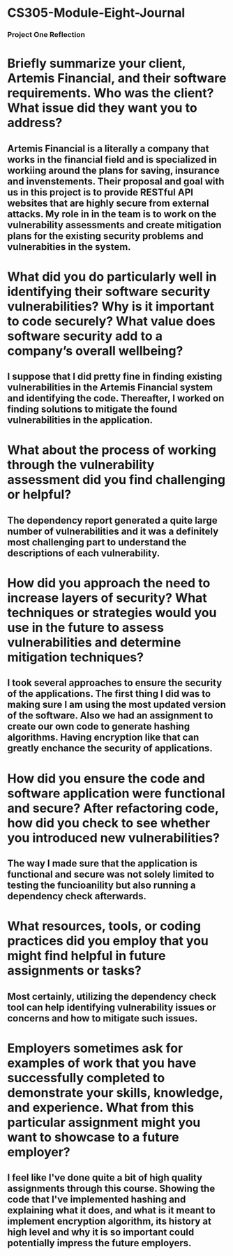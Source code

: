 # CS305-Module-Eight-Journal

### Project One Reflection

# Briefly summarize your client, Artemis Financial, and their software requirements. Who was the client? What issue did they want you to address?

## Artemis Financial is a literally a company that works in the financial field and is specialized in workiing around the plans for saving, insurance and invenstements. Their proposal and goal with us in this project is to provide RESTful API websites that are highly secure from external attacks. My role in in the team is to work on the vulnerability assessments and create mitigation plans for the existing security problems and vulnerabities in the system. 


# What did you do particularly well in identifying their software security vulnerabilities? Why is it important to code securely? What value does software security add to a company’s overall wellbeing?

## I suppose that I did pretty fine in finding existing vulnerabilities in the Artemis Financial system and identifying the code. Thereafter, I worked on finding solutions to mitigate the found vulnerabilities in the application. 

# What about the process of working through the vulnerability assessment did you find challenging or helpful?

## The dependency report generated a quite large number of vulnerabilities and it was a definitely most challenging part to understand the descriptions of each vulnerability. 

# How did you approach the need to increase layers of security? What techniques or strategies would you use in the future to assess vulnerabilities and determine mitigation techniques?

## I took several approaches to ensure the security of the applications. The first thing I did was to making sure I am using the most updated version of the software. Also we had an assignment to create our own code to generate hashing algorithms. Having encryption like that can greatly enchance the security of applications. 



# How did you ensure the code and software application were functional and secure? After refactoring code, how did you check to see whether you introduced new vulnerabilities?

## The way I made sure that the application is functional and secure was not solely limited to testing the funcioanility but also running a dependency check afterwards. 


# What resources, tools, or coding practices did you employ that you might find helpful in future assignments or tasks?

## Most certainly, utilizing the dependency check tool can help identifying vulnerability issues or concerns and how to mitigate such issues. 

# Employers sometimes ask for examples of work that you have successfully completed to demonstrate your skills, knowledge, and experience. What from this particular assignment might you want to showcase to a future employer?

## I feel like I've done quite a bit of high quality assignments through this course. Showing the code that I've implemented hashing and explaining what it does, and what is it meant to implement encryption algorithm, its history at high level and why it is so important could potentially impress the future employers. 

















